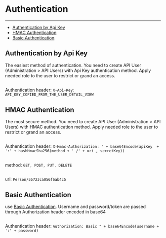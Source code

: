 # Authentication

---

- [Authentication by Api Key](#section-1)
- [HMAC Authentication](#section-2)
- [Basic Authentication](#section-3)

<a name="section-1"></a>
## Authentication by Api Key
The easiest method of authentication.
You need to create API User (Administration > API Users) with Api Key authentication method.
Apply needed role to the user to restrict or grand an access.
##
Authentication header: `X-Api-Key: API_KEY_COPIED_FROM_THE_USER_DETAIL_VIEW`

<a name="section-2"></a>
## HMAC Authentication

The most secure method. You need to create API User (Administration > API Users) with HMAC authentication method. Apply needed role to the user to restrict or grand an access.
##
Authentication header: `X-Hmac-Authorization: " + base64Encode(apiKey  + ':' + hashHmacSha256(method + ' /' + uri , secretKey))`
##
method: `GET, POST, PUT, DELETE`
##
uri: `Person/55723ca056f6ab4c5`

<a name="section-3"></a>
## Basic Authentication

use [Basic Authentication](http://en.wikipedia.org/wiki/Basic_access_authentication). Username and password/token are passed through Authorization header encoded in base64
##
Authentication header: `Authorization: Basic " + base64Encode(username + ':' + password)`
##
